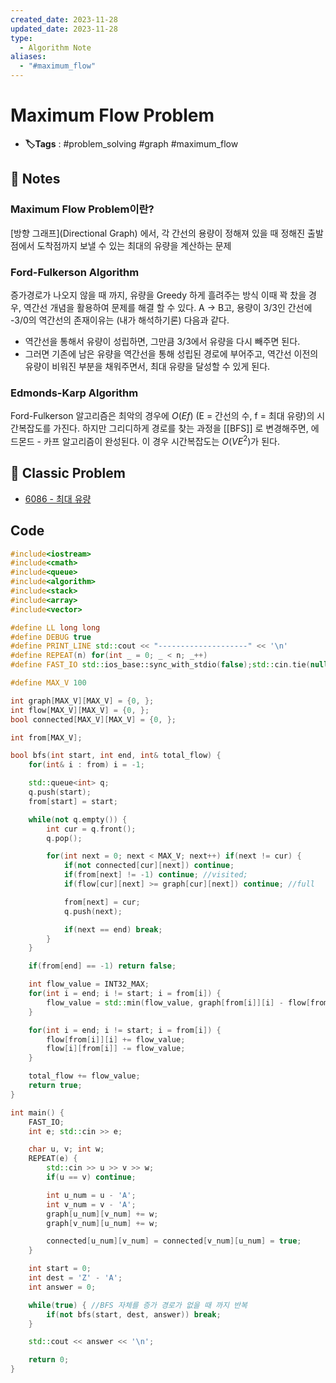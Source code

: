 ```yaml
---
created_date: 2023-11-28
updated_date: 2023-11-28
type:
  - Algorithm Note
aliases:
  - "#maximum_flow"
---
```

#  Maximum Flow Problem
- **🏷️Tags** :  #problem_solving #graph #maximum_flow 
## 📝 Notes
### Maximum Flow Problem이란?
[방향 그래프](Directional Graph) 에서, 각 간선의 용량이 정해져 있을 때 정해진 출발점에서 도착점까지 보낼 수 있는 최대의 유량을 계산하는 문제
### Ford-Fulkerson Algorithm
증가경로가 나오지 않을 때 까지, 유량을 Greedy 하게 흘려주는 방식
이때 꽉 찼을 경우, 역간선 개념을 활용하여 문제를 해결 할 수 있다.
A -> B고, 용량이 3/3인 간선에 -3/0의 역간선의 존재이유는 (내가 해석하기론) 다음과 같다.
- 역간선을 통해서 유량이 성립하면, 그만큼 3/3에서 유량을 다시 빼주면 된다.
- 그러면 기존에 남은 유량을 역간선을 통해 성립된 경로에 부어주고, 역간선 이전의 유량이 비워진 부분을 채워주면서, 최대 유량을 달성할 수 있게 된다.

### Edmonds-Karp Algorithm
Ford-Fulkerson 알고리즘은 최악의 경우에 $O(Ef)$ (E = 간선의 수, f = 최대 유량)의 시간복잡도를 가진다. 하지만 그리디하게 경로를 찾는 과정을 [[BFS]] 로 변경해주면, 에드몬드 - 카프 알고리즘이 완성된다. 이 경우 시간복잡도는 $O(VE^2)$가 된다.

## 🔗 Classic Problem
- [6086 - 최대 유량](https://www.acmicpc.net/problem/6086)
## Code
```c++
#include<iostream>
#include<cmath>
#include<queue>
#include<algorithm>
#include<stack>
#include<array>
#include<vector>

#define LL long long
#define DEBUG true
#define PRINT_LINE std::cout << "--------------------" << '\n'
#define REPEAT(n) for(int _ = 0; _ < n; _++)
#define FAST_IO std::ios_base::sync_with_stdio(false);std::cin.tie(nullptr);std::cout.tie(nullptr)

#define MAX_V 100

int graph[MAX_V][MAX_V] = {0, };
int flow[MAX_V][MAX_V] = {0, };
bool connected[MAX_V][MAX_V] = {0, };

int from[MAX_V];

bool bfs(int start, int end, int& total_flow) {
    for(int& i : from) i = -1;

    std::queue<int> q;
    q.push(start);
    from[start] = start;

    while(not q.empty()) {
        int cur = q.front();
        q.pop();

        for(int next = 0; next < MAX_V; next++) if(next != cur) {
            if(not connected[cur][next]) continue;
            if(from[next] != -1) continue; //visited;
            if(flow[cur][next] >= graph[cur][next]) continue; //full

            from[next] = cur;
            q.push(next);

            if(next == end) break;
        }
    }

    if(from[end] == -1) return false;

    int flow_value = INT32_MAX;
    for(int i = end; i != start; i = from[i]) {
        flow_value = std::min(flow_value, graph[from[i]][i] - flow[from[i]][i]);
    }

    for(int i = end; i != start; i = from[i]) {
        flow[from[i]][i] += flow_value;
        flow[i][from[i]] -= flow_value;
    }

    total_flow += flow_value;
    return true;
}

int main() {
    FAST_IO;
    int e; std::cin >> e;

    char u, v; int w;
    REPEAT(e) {
        std::cin >> u >> v >> w;
        if(u == v) continue;

        int u_num = u - 'A';
        int v_num = v - 'A';
        graph[u_num][v_num] += w;
        graph[v_num][u_num] += w;

        connected[u_num][v_num] = connected[v_num][u_num] = true;
    }

    int start = 0;
    int dest = 'Z' - 'A';
    int answer = 0;

    while(true) { //BFS 자체를 증가 경로가 없을 때 까지 반복
        if(not bfs(start, dest, answer)) break;
    }

    std::cout << answer << '\n';

    return 0;
}
```